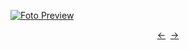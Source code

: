 [![Foto Preview](preview/n947.avif)](https://20essentials.github.io/project-000-947)

<div align="center" style="display: flex; justify-content: center;">
  <a  href="https://github.com/20essentials/project-000-946" target="_blank">&#8592;</a>
  &nbsp;&nbsp;
  <a  href="https://github.com/20essentials/project-000-948" target="_blank">&#8594;</a>
</div>
